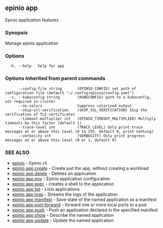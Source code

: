 ## epinio app

Epinio application features

### Synopsis

Manage epinio application

### Options

```
  -h, --help   help for app
```

### Options inherited from parent commands

```
      --config-file string       (EPINIO_CONFIG) set path of configuration file (default "~/.config/epinio/config.yaml")
  -c, --kubeconfig string        (KUBECONFIG) path to a kubeconfig, not required in-cluster
      --no-colors                Suppress colorized output
      --skip-ssl-verification    (SKIP_SSL_VERIFICATION) Skip the verification of TLS certificates
      --timeout-multiplier int   (EPINIO_TIMEOUT_MULTIPLIER) Multiply timeouts by this factor (default 1)
      --trace-level int          (TRACE_LEVEL) Only print trace messages at or above this level (0 to 255, default 0, print nothing)
      --verbosity int            (VERBOSITY) Only print progress messages at or above this level (0 or 1, default 0)
```

### SEE ALSO

* [epinio](epinio.md)	 - Epinio cli
* [epinio app create](epinio_app_create.md)	 - Create just the app, without creating a workload
* [epinio app delete](epinio_app_delete.md)	 - Deletes an application
* [epinio app env](epinio_app_env.md)	 - Epinio application configuration
* [epinio app exec](epinio_app_exec.md)	 - creates a shell to the application
* [epinio app list](epinio_app_list.md)	 - Lists applications
* [epinio app logs](epinio_app_logs.md)	 - Streams the logs of the application
* [epinio app manifest](epinio_app_manifest.md)	 - Save state of the named application as a manifest
* [epinio app port-forward](epinio_app_port-forward.md)	 - forward one or more local ports to a pod
* [epinio app push](epinio_app_push.md)	 - Push an application declared in the specified manifest
* [epinio app show](epinio_app_show.md)	 - Describe the named application
* [epinio app update](epinio_app_update.md)	 - Update the named application

